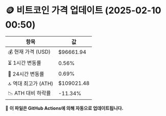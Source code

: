 # 🪙 비트코인 가격 업데이트 (2025-02-10 00:50)

| 항목                | 값 |
|--------------------|----------------|
| 💰 현재 가격 (USD) | $96661.94 |
| ⏳ 1시간 변동률    | 0.56% |
| 📆 24시간 변동률   | 0.69% |
| 🔝 역대 최고가 (ATH) | $109021.48 |
| 📉 ATH 대비 하락률 | -11.34% |

🔄 **이 파일은 GitHub Actions에 의해 자동으로 업데이트됩니다.**
